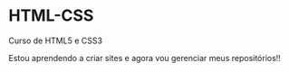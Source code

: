 # HTML-CSS
 Curso de HTML5 e CSS3

 Estou aprendendo a criar sites e agora vou gerenciar meus repositórios!!
